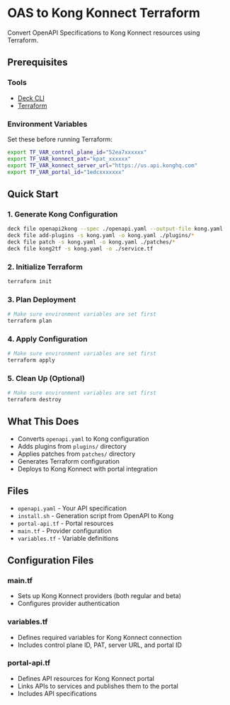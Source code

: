 # OAS to Kong Konnect Terraform

Convert OpenAPI Specifications to Kong Konnect resources using Terraform.

## Prerequisites

### Tools
- [Deck CLI](https://github.com/kong/deck)
- [Terraform](https://www.terraform.io/)

### Environment Variables
Set these before running Terraform:

```bash
export TF_VAR_control_plane_id="52ea7xxxxxx"
export TF_VAR_konnect_pat="kpat_xxxxxx"
export TF_VAR_konnect_server_url="https://us.api.konghq.com"
export TF_VAR_portal_id="1edcxxxxxxx"
```

## Quick Start

### 1. Generate Kong Configuration
```bash
deck file openapi2kong --spec ./openapi.yaml --output-file kong.yaml
deck file add-plugins -s kong.yaml -o kong.yaml ./plugins/*
deck file patch -s kong.yaml -o kong.yaml ./patches/*
deck file kong2tf -s kong.yaml -o ./service.tf
```

### 2. Initialize Terraform
```bash
terraform init
```

### 3. Plan Deployment
```bash
# Make sure environment variables are set first
terraform plan
```

### 4. Apply Configuration
```bash
# Make sure environment variables are set first
terraform apply
```

### 5. Clean Up (Optional)
```bash
# Make sure environment variables are set first
terraform destroy
```

## What This Does

- Converts `openapi.yaml` to Kong configuration
- Adds plugins from `plugins/` directory
- Applies patches from `patches/` directory
- Generates Terraform configuration
- Deploys to Kong Konnect with portal integration

## Files

- `openapi.yaml` - Your API specification
- `install.sh` - Generation script from OpenAPI to Kong
- `portal-api.tf` - Portal resources
- `main.tf` - Provider configuration
- `variables.tf` - Variable definitions

## Configuration Files

### main.tf
- Sets up Kong Konnect providers (both regular and beta)
- Configures provider authentication

### variables.tf
- Defines required variables for Kong Konnect connection
- Includes control plane ID, PAT, server URL, and portal ID


### portal-api.tf
- Defines API resources for Kong Konnect portal
- Links APIs to services and publishes them to the portal
- Includes API specifications